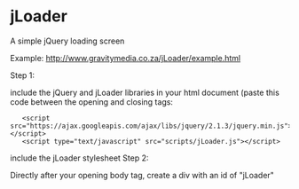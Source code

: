 # jLoader
A simple jQuery loading screen

Example: http://www.gravitymedia.co.za/jLoader/example.html

Step 1:

include the jQuery and jLoader libraries in your html document (paste this code between the opening and closing <head> tags:
```
   <script src="https://ajax.googleapis.com/ajax/libs/jquery/2.1.3/jquery.min.js"></script>
   <script type="text/javascript" src="scripts/jLoader.js"></script>
```

include the jLoader stylesheet
Step 2:

Directly after your opening body tag, create a div with an id of "jLoader"
